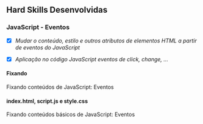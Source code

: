 ## Hard Skills Desenvolvidas 

### JavaScript - Eventos

- [X] _Mudar o conteúdo, estilo e outros atributos de elementos HTML a partir de eventos do JavaScript_
- [X] _Aplicação no código JavaScript eventos de click, change, ..._



#### Fixando
Fixando conteúdos de JavaScript: Eventos

#### index.html, script.js e style.css
Fixando conteúdos básicos de JavaScript: Eventos
